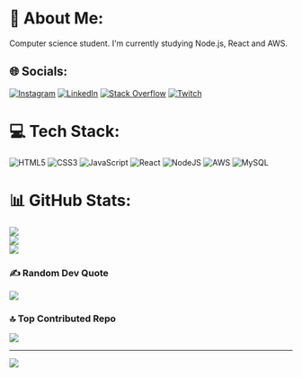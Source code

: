 # 💫 About Me:
Computer science student. I'm currently studying Node.js, React and AWS.


## 🌐 Socials:
[![Instagram](https://img.shields.io/badge/Instagram-%23E4405F.svg?logo=Instagram&logoColor=white)](https://instagram.com/gustavomoura.mov) [![LinkedIn](https://img.shields.io/badge/LinkedIn-%230077B5.svg?logo=linkedin&logoColor=white)](https://linkedin.com/in/gumoura) [![Stack Overflow](https://img.shields.io/badge/-Stackoverflow-FE7A16?logo=stack-overflow&logoColor=white)](https://stackoverflow.com/users/21630046) [![Twitch](https://img.shields.io/badge/Twitch-%239146FF.svg?logo=Twitch&logoColor=white)](https://twitch.tv/Gu_Moura) 

# 💻 Tech Stack:
![HTML5](https://img.shields.io/badge/html5-%23E34F26.svg?style=flat&logo=html5&logoColor=white) ![CSS3](https://img.shields.io/badge/css3-%231572B6.svg?style=flat&logo=css3&logoColor=white) ![JavaScript](https://img.shields.io/badge/javascript-%23323330.svg?style=flat&logo=javascript&logoColor=%23F7DF1E) ![React](https://img.shields.io/badge/react-%2320232a.svg?style=flat&logo=react&logoColor=%2361DAFB) ![NodeJS](https://img.shields.io/badge/node.js-6DA55F?style=flat&logo=node.js&logoColor=white) ![AWS](https://img.shields.io/badge/AWS-%23FF9900.svg?style=flat&logo=amazon-aws&logoColor=white) ![MySQL](https://img.shields.io/badge/mysql-%2300f.svg?style=flat&logo=mysql&logoColor=white)
# 📊 GitHub Stats:
![](https://github-readme-stats.vercel.app/api?username=GustavoMouraS&theme=vue-dark&hide_border=false&include_all_commits=false&count_private=false)<br/>
![](https://github-readme-streak-stats.herokuapp.com/?user=GustavoMouraS&theme=vue-dark&hide_border=false)<br/>
![](https://github-readme-stats.vercel.app/api/top-langs/?username=GustavoMouraS&theme=vue-dark&hide_border=false&include_all_commits=false&count_private=false&layout=compact)

### ✍️ Random Dev Quote
![](https://quotes-github-readme.vercel.app/api?type=horizontal&theme=dark)

### 🔝 Top Contributed Repo
![](https://github-contributor-stats.vercel.app/api?username=GustavoMouraS&limit=5&theme=dark&combine_all_yearly_contributions=true)

---
[![](https://visitcount.itsvg.in/api?id=GustavoMouraS&icon=2&color=10)](https://visitcount.itsvg.in)

<!-- Proudly created with GPRM ( https://gprm.itsvg.in ) -->
